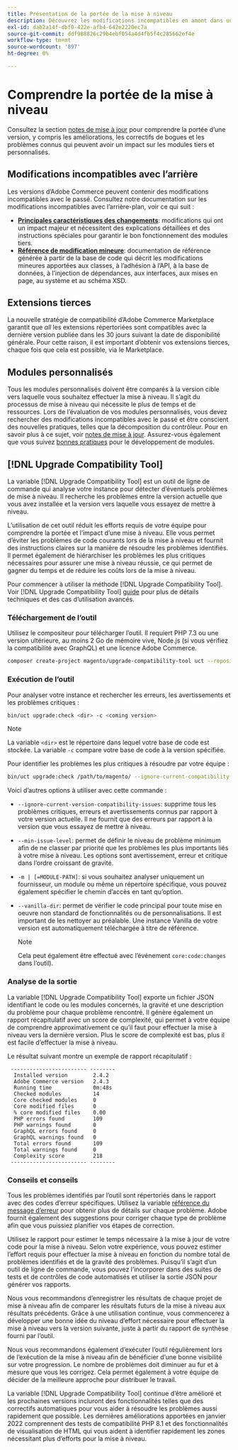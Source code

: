 ```yaml
---
title: Présentation de la portée de la mise à niveau
description: Découvrez les modifications incompatibles en amont dans une version pouvant avoir un impact sur les modules personnalisés Adobe Commerce ou les extensions tierces.
exl-id: dab2a14f-dbf0-422e-afb4-642e2220ec7a
source-git-commit: ddf988826c29b4ebf054a4d4fb5f4c285662ef4e
workflow-type: tm+mt
source-wordcount: '897'
ht-degree: 0%

---
```


# Comprendre la portée de la mise à niveau

Consultez la section [notes de mise à jour](https://devdocs.magento.com/guides/v2.4/release-notes/bk-release-notes.html) pour comprendre la portée d’une version, y compris les améliorations, les correctifs de bogues et les problèmes connus qui peuvent avoir un impact sur les modules tiers et personnalisés.

## Modifications incompatibles avec l’arrière

Les versions d’Adobe Commerce peuvent contenir des modifications incompatibles avec le passé. Consultez notre documentation sur les modifications incompatibles avec l’arrière-plan, voir ce qui suit :

- **[Principales caractéristiques des changements](https://devdocs.magento.com/guides/v2.4/release-notes/backward-incompatible-changes/index.html)**: modifications qui ont un impact majeur et nécessitent des explications détaillées et des instructions spéciales pour garantir le bon fonctionnement des modules tiers.
- **[Référence de modification mineure](https://devdocs.magento.com/guides/v2.4/release-notes/backward-incompatible-changes/reference.html)**: documentation de référence générée à partir de la base de code qui décrit les modifications mineures apportées aux classes, à l’adhésion à l’API, à la base de données, à l’injection de dépendances, aux interfaces, aux mises en page, au système et au schéma XSD.

## Extensions tierces

La nouvelle stratégie de compatibilité d’Adobe Commerce Marketplace garantit que _all_ les extensions répertoriées sont compatibles avec la dernière version publiée dans les 30 jours suivant la date de disponibilité générale. Pour cette raison, il est important d’obtenir vos extensions tierces, chaque fois que cela est possible, via le Marketplace.

## Modules personnalisés

Tous les modules personnalisés doivent être comparés à la version cible vers laquelle vous souhaitez effectuer la mise à niveau. Il s’agit du processus de mise à niveau qui nécessite le plus de temps et de ressources. Lors de l’évaluation de vos modules personnalisés, vous devez rechercher des modifications incompatibles avec le passé et être conscient des nouvelles pratiques, telles que la décomposition du contrôleur. Pour en savoir plus à ce sujet, voir [notes de mise à jour](https://devdocs.magento.com/guides/v2.4/release-notes/bk-release-notes.html). Assurez-vous également que vous suivez [bonnes pratiques](https://developer.adobe.com/commerce/php/best-practices/extensions/) pour le développement de modules.

## [!DNL Upgrade Compatibility Tool]

La variable [!DNL Upgrade Compatibility Tool] est un outil de ligne de commande qui analyse votre instance pour détecter d’éventuels problèmes de mise à niveau. Il recherche les problèmes entre la version actuelle que vous avez installée et la version vers laquelle vous essayez de mettre à niveau.

L’utilisation de cet outil réduit les efforts requis de votre équipe pour comprendre la portée et l’impact d’une mise à niveau. Elle vous permet d’éviter les problèmes de code courants lors de la mise à niveau et fournit des instructions claires sur la manière de résoudre les problèmes identifiés. Il permet également de hiérarchiser les problèmes les plus critiques nécessaires pour assurer une mise à niveau réussie, ce qui permet de gagner du temps et de réduire les coûts lors de la mise à niveau.

Pour commencer à utiliser la méthode [!DNL Upgrade Compatibility Tool]. Voir [!DNL Upgrade Compatibility Tool] [guide](../upgrade-compatibility-tool/overview.md) pour plus de détails techniques et des cas d’utilisation avancés.

### Téléchargement de l’outil

Utilisez le compositeur pour télécharger l’outil. Il requiert PHP 7.3 ou une version ultérieure, au moins 2 Go de mémoire vive, Node.js (si vous vérifiez la compatibilité avec GraphQL) et une licence Adobe Commerce.

```bash
composer create-project magento/upgrade-compatibility-tool uct --repository https://repo.magento.com
```

### Exécution de l’outil

Pour analyser votre instance et rechercher les erreurs, les avertissements et les problèmes critiques :

```bash
bin/uct upgrade:check <dir> -c <coming version> 
```

>[!NOTE]
>
> La variable `<dir>` est le répertoire dans lequel votre base de code est stockée. La variable `-c` compare votre base de code à la version spécifiée.

Pour identifier les problèmes les plus critiques à résoudre par votre équipe :

```bash
bin/uct upgrade:check /path/to/magento/ --ignore-current-compatibility-issues –min-issue-level critical --vanilla-dir /path/to/vanilla/code/ /path/to/magento/app/code/Vendor/
```

Voici d’autres options à utiliser avec cette commande :

- `--ignore-current-version-compatibility-issues`: supprime tous les problèmes critiques, erreurs et avertissements connus par rapport à votre version actuelle. Il ne fournit que des erreurs par rapport à la version que vous essayez de mettre à niveau.

- `--min-issue-level`: permet de définir le niveau de problème minimum afin de ne classer par priorité que les problèmes les plus importants liés à votre mise à niveau. Les options sont avertissement, erreur et critique dans l’ordre croissant de gravité.

- `-m | [=MODULE-PATH]`: si vous souhaitez analyser uniquement un fournisseur, un module ou même un répertoire spécifique, vous pouvez également spécifier le chemin d’accès en tant qu’option.

- `--vanilla-dir`: permet de vérifier le code principal pour toute mise en oeuvre non standard de fonctionnalités ou de personnalisations. Il est important de les nettoyer au préalable. Une instance Vanilla de votre version est automatiquement téléchargée à titre de référence.

  >[!NOTE]
  >
  > Cela peut également être effectué avec l’événement `core:code:changes` dans l’outil).

### Analyse de la sortie

La variable [!DNL Upgrade Compatibility Tool] exporte un fichier JSON identifiant le code ou les modules concernés, la gravité et une description du problème pour chaque problème rencontré. Il génère également un rapport récapitulatif avec un score de complexité, qui permet à votre équipe de comprendre approximativement ce qu’il faut pour effectuer la mise à niveau vers la dernière version. Plus le score de complexité est bas, plus il est facile d’effectuer la mise à niveau.

Le résultat suivant montre un exemple de rapport récapitulatif :

```console
 ------------------------ --------
  Installed version        2.4.2
  Adobe Commerce version   2.4.3
  Running time             0m:48s
  Checked modules          14
  Core checked modules     0
  Core modified files      0
  % core modified files    0.00
  PHP errors found         109
  PHP warnings found       0
  GraphQL errors found     0
  GraphQL warnings found   0
  Total errors found       109
  Total warnings found     0
  Complexity score         218
 ------------------------ --------
```

### Conseils et conseils

Tous les problèmes identifiés par l’outil sont répertoriés dans le rapport avec des codes d’erreur spécifiques. Utilisez la variable [référence du message d’erreur](../upgrade-compatibility-tool/error-messages.md) pour obtenir plus de détails sur chaque problème. Adobe fournit également des suggestions pour corriger chaque type de problème afin que vous puissiez planifier vos étapes de correction.

Utilisez le rapport pour estimer le temps nécessaire à la mise à jour de votre code pour la mise à niveau. Selon votre expérience, vous pouvez estimer l’effort requis pour effectuer la mise à niveau en fonction du nombre total de problèmes identifiés et de la gravité des problèmes. Puisqu’il s’agit d’un outil de ligne de commande, vous pouvez l’incorporer dans des suites de tests et de contrôles de code automatisés et utiliser la sortie JSON pour générer vos rapports.

Nous vous recommandons d’enregistrer les résultats de chaque projet de mise à niveau afin de comparer les résultats futurs de la mise à niveau aux résultats précédents. Grâce à une utilisation continue, vous commencerez à développer une bonne idée du niveau d’effort nécessaire pour effectuer la mise à niveau vers la version suivante, juste à partir du rapport de synthèse fourni par l’outil.

Nous vous recommandons également d’exécuter l’outil régulièrement lors de l’exécution de la mise à niveau afin de bénéficier d’une bonne visibilité sur votre progression. Le nombre de problèmes doit diminuer au fur et à mesure que vous les corrigez. Cela permet également à votre équipe de décider de la meilleure approche pour distribuer le travail.

La variable [!DNL Upgrade Compatibility Tool] continue d’être amélioré et les prochaines versions incluront des fonctionnalités telles que des correctifs automatiques pour vous aider à résoudre les problèmes aussi rapidement que possible. Les dernières améliorations apportées en janvier 2022 comprennent des tests de compatibilité PHP 8.1 et des fonctionnalités de visualisation de HTML qui vous aident à identifier rapidement les zones nécessitant plus d’efforts pour la mise à niveau.

